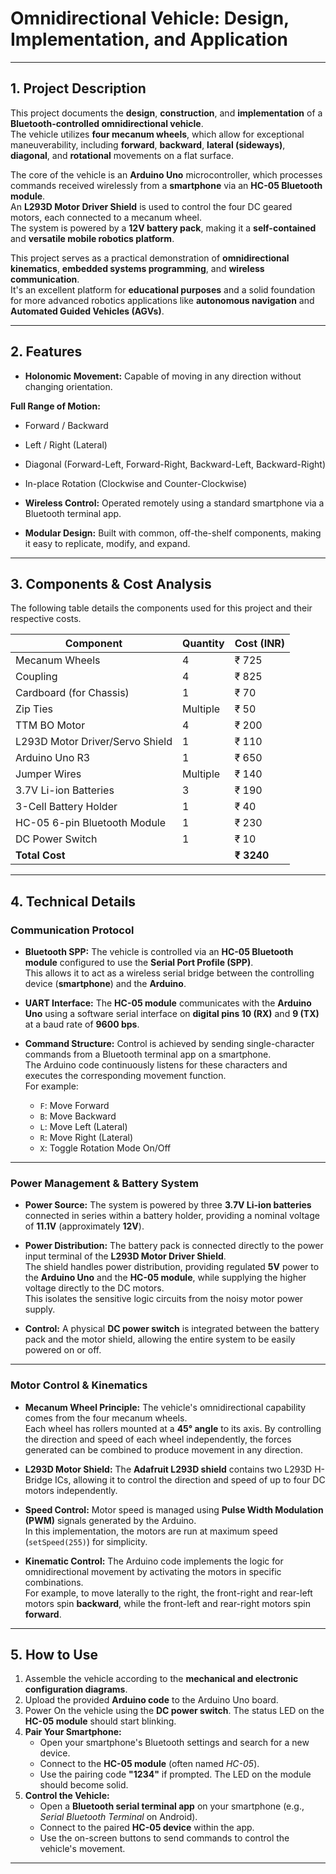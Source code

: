 # Omnidirectional Vehicle: Design, Implementation, and Application

---

## 1. Project Description

This project documents the **design**, **construction**, and **implementation** of a **Bluetooth-controlled omnidirectional vehicle**.  
The vehicle utilizes **four mecanum wheels**, which allow for exceptional maneuverability, including **forward**, **backward**, **lateral (sideways)**, **diagonal**, and **rotational** movements on a flat surface.

The core of the vehicle is an **Arduino Uno** microcontroller, which processes commands received wirelessly from a **smartphone** via an **HC-05 Bluetooth module**.  
An **L293D Motor Driver Shield** is used to control the four DC geared motors, each connected to a mecanum wheel.  
The system is powered by a **12V battery pack**, making it a **self-contained** and **versatile mobile robotics platform**.

This project serves as a practical demonstration of **omnidirectional kinematics**, **embedded systems programming**, and **wireless communication**.  
It's an excellent platform for **educational purposes** and a solid foundation for more advanced robotics applications like **autonomous navigation** and **Automated Guided Vehicles (AGVs)**.

---

## 2. Features

- **Holonomic Movement:** Capable of moving in any direction without changing orientation.

**Full Range of Motion:**

- Forward / Backward
- Left / Right (Lateral)
- Diagonal (Forward-Left, Forward-Right, Backward-Left, Backward-Right)
- In-place Rotation (Clockwise and Counter-Clockwise)

- **Wireless Control:** Operated remotely using a standard smartphone via a Bluetooth terminal app.
- **Modular Design:** Built with common, off-the-shelf components, making it easy to replicate, modify, and expand.

---

## 3. Components & Cost Analysis

The following table details the components used for this project and their respective costs.

| Component                     | Quantity | Cost (INR) |
|-------------------------------|----------|------------|
| Mecanum Wheels                | 4        | ₹ 725      |
| Coupling                      | 4        | ₹ 825      |
| Cardboard (for Chassis)       | 1        | ₹ 70       |
| Zip Ties                      | Multiple | ₹ 50       |
| TTM BO Motor                  | 4        | ₹ 200      |
| L293D Motor Driver/Servo Shield | 1      | ₹ 110      |
| Arduino Uno R3                | 1        | ₹ 650      |
| Jumper Wires                  | Multiple | ₹ 140      |
| 3.7V Li-ion Batteries         | 3        | ₹ 190      |
| 3-Cell Battery Holder         | 1        | ₹ 40       |
| HC-05 6-pin Bluetooth Module  | 1        | ₹ 230      |
| DC Power Switch               | 1        | ₹ 10       |
| **Total Cost**                |          | **₹ 3240** |

---

## 4. Technical Details

### Communication Protocol

- **Bluetooth SPP:** The vehicle is controlled via an **HC-05 Bluetooth module** configured to use the **Serial Port Profile (SPP)**.  
  This allows it to act as a wireless serial bridge between the controlling device (**smartphone**) and the **Arduino**.

- **UART Interface:** The **HC-05 module** communicates with the **Arduino Uno** using a software serial interface on **digital pins 10 (RX)** and **9 (TX)** at a baud rate of **9600 bps**.

- **Command Structure:** Control is achieved by sending single-character commands from a Bluetooth terminal app on a smartphone.  
  The Arduino code continuously listens for these characters and executes the corresponding movement function.  
  For example:
  - `F`: Move Forward
  - `B`: Move Backward
  - `L`: Move Left (Lateral)
  - `R`: Move Right (Lateral)
  - `X`: Toggle Rotation Mode On/Off

---

### Power Management & Battery System

- **Power Source:** The system is powered by three **3.7V Li-ion batteries** connected in series within a battery holder, providing a nominal voltage of **11.1V** (approximately **12V**).

- **Power Distribution:** The battery pack is connected directly to the power input terminal of the **L293D Motor Driver Shield**.  
  The shield handles power distribution, providing regulated **5V** power to the **Arduino Uno** and the **HC-05 module**, while supplying the higher voltage directly to the DC motors.  
  This isolates the sensitive logic circuits from the noisy motor power supply.

- **Control:** A physical **DC power switch** is integrated between the battery pack and the motor shield, allowing the entire system to be easily powered on or off.

---

### Motor Control & Kinematics

- **Mecanum Wheel Principle:** The vehicle's omnidirectional capability comes from the four mecanum wheels.  
  Each wheel has rollers mounted at a **45° angle** to its axis. By controlling the direction and speed of each wheel independently, the forces generated can be combined to produce movement in any direction.

- **L293D Motor Shield:** The **Adafruit L293D shield** contains two L293D H-Bridge ICs, allowing it to control the direction and speed of up to four DC motors independently.

- **Speed Control:** Motor speed is managed using **Pulse Width Modulation (PWM)** signals generated by the Arduino.  
  In this implementation, the motors are run at maximum speed (`setSpeed(255)`) for simplicity.

- **Kinematic Control:** The Arduino code implements the logic for omnidirectional movement by activating the motors in specific combinations.  
  For example, to move laterally to the right, the front-right and rear-left motors spin **backward**, while the front-left and rear-right motors spin **forward**.

---

## 5. How to Use

1. Assemble the vehicle according to the **mechanical and electronic configuration diagrams**.
2. Upload the provided **Arduino code** to the Arduino Uno board.
3. Power On the vehicle using the **DC power switch**. The status LED on the **HC-05 module** should start blinking.
4. **Pair Your Smartphone:**
   - Open your smartphone's Bluetooth settings and search for a new device.
   - Connect to the **HC-05 module** (often named *HC-05*).
   - Use the pairing code **"1234"** if prompted. The LED on the module should become solid.
5. **Control the Vehicle:**
   - Open a **Bluetooth serial terminal app** on your smartphone (e.g., *Serial Bluetooth Terminal* on Android).
   - Connect to the paired **HC-05 device** within the app.
   - Use the on-screen buttons to send commands to control the vehicle's movement.

---
